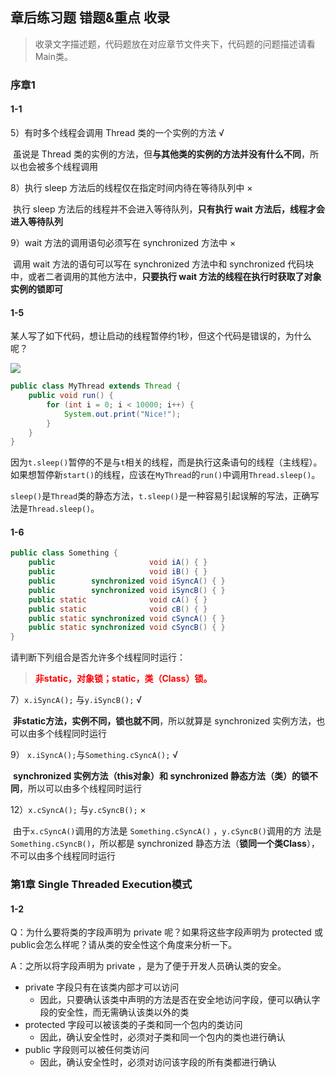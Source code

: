 ## 章后练习题 错题&重点 收录

> 收录文字描述题，代码题放在对应章节文件夹下，代码题的问题描述请看Main类。
>

### 序章1

#### 1-1

5）有时多个线程会调用 Thread 类的一个实例的方法 √

​		虽说是 Thread 类的实例的方法，但**与其他类的实例的方法并没有什么不同**，所以也会被多个线程调用

8）执行 sleep 方法后的线程仅在指定时间内待在等待队列中 ×

​		执行 sleep 方法后的线程并不会进入等待队列，**只有执行 wait 方法后，线程才会进入等待队列**

9）wait 方法的调用语句必须写在 synchronized 方法中 ×

​		调用 wait 方法的语句可以写在 synchronized 方法中和 synchronized 代码块中，或者二者调用的其他方法中，**只要执行 wait 方法的线程在执行时获取了对象实例的锁即可**

#### 1-5

某人写了如下代码，想让启动的线程暂停约1秒，但这个代码是错误的，为什么呢？

![](https://image-for-robins-blog.oss-cn-shanghai.aliyuncs.com/img/image-20220727182745240.png)

```java
public class MyThread extends Thread {
    public void run() {
        for (int i = 0; i < 10000; i++) {
            System.out.print("Nice!");
        }
    }
}
```

因为`t.sleep()`暂停的不是与`t`相关的线程，而是执行这条语句的线程（主线程）。如果想暂停新`start()`的线程，应该在`MyThread`的`run()`中调用`Thread.sleep()`。

`sleep()`是`Thread`类的静态方法，`t.sleep()`是一种容易引起误解的写法，正确写法是`Thread.sleep()`。

#### 1-6

```java
public class Something {
    public                     void iA() { }
    public                     void iB() { }
    public        synchronized void iSyncA() { }
    public        synchronized void iSyncB() { }
    public static              void cA() { }
    public static              void cB() { }
    public static synchronized void cSyncA() { }
    public static synchronized void cSyncB() { }
}
```

请判断下列组合是否允许多个线程同时运行：

> <font color="red">**非static，对象锁；static，类（Class）锁。**</font>

7）`x.iSyncA();` 与`y.iSyncB();` √

​		**非static方法，实例不同，锁也就不同**，所以就算是 synchronized 实例方法，也可以由多个线程同时运行

9） `x.iSyncA();`与`Something.cSyncA();` √

​		**synchronized 实例方法（this对象）和 synchronized 静态方法（类）的锁不同**，所以可以由多个线程同时运行

12）`x.cSyncA();` 与`y.cSyncB();` ×

​		由于`x.cSyncA()`调用的方法是 `Something.cSyncA()` ，`y.cSyncB()`调用的方 法是 `Something.cSyncB()`，所以都是 synchronized 静态方法（**锁同一个类Class**），不可以由多个线程同时运行

### 第1章 Single Threaded Execution模式

#### 1-2

Q：为什么要将类的字段声明为 private 呢？如果将这些字段声明为 protected 或 public会怎么样呢？请从类的安全性这个角度来分析一下。

A：之所以将字段声明为 private ，是为了便于开发人员确认类的安全。

- private 字段只有在该类内部才可以访问
  - 因此，只要确认该类中声明的方法是否在安全地访问字段，便可以确认字段的安全性，而无需确认该类以外的类
- protected 字段可以被该类的子类和同一个包内的类访问
  - 因此，确认安全性时，必须对子类和同一个包内的类也进行确认 
- public 字段则可以被任何类访问
  - 因此，确认安全性时，必须对访问该字段的所有类都进行确认
